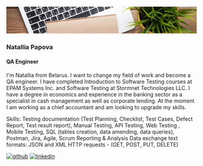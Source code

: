![QA Engineer](https://github.com/NataliaPapova/nataliapapova/blob/main/1611347751_6-p-fon-ofisnii-stol-81.jpg)
### Natallia Papova
#### QA Engineer

I'm Natallia from Belarus. I want to change my field of work and become a QA engineer. I have completed Introduction to Software Testing courses at EPAM Systems Inc. and Software Testing at Stormnet Technologies LLC. I have a degree in economics and experience in the banking sector as a specialist in cash management as well as corporate lending. At the moment I am working as a chief accountant and am looking to upgrade my skills.

Skills: Testing documentation (Test Planning, Checklist, Test Cases, Defect Report, Test result report), Manual Testing, API Testing, Web Testing , Mobile Testing, SQL (tables creation, data amending, data queries), Postman, Jira, Agile, Scrum Reporting & Analysis Data exchange text formats: JSON and XML  HTTP requests - (GET, POST, PUT, DELETE) 



[<img src='https://cdn.jsdelivr.net/npm/simple-icons@3.0.1/icons/github.svg' alt='github' height='40'>](https://github.com/nataliapapova)  [<img src='https://cdn.jsdelivr.net/npm/simple-icons@3.0.1/icons/linkedin.svg' alt='linkedin' height='40'>](https://www.linkedin.com/in/linkedin.com/in/natallia-papova-4a199a208/)  
